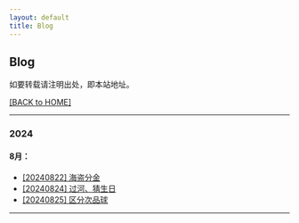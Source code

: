 ```yaml
---
layout: default
title: Blog
---
```


## Blog 

如要转载请注明出处，即本站地址。

[[BACK to HOME]](../)

- - - 
### 2024

#### 8月：
* [[20240822] 海盗分金](./posts/20240822-pirate.html) 
* [[20240824] 过河、猜生日](./posts/20240824-river-birth.html)
* [[20240825] 区分次品球](./posts/20240825-defect-ball.html)

- - - 
